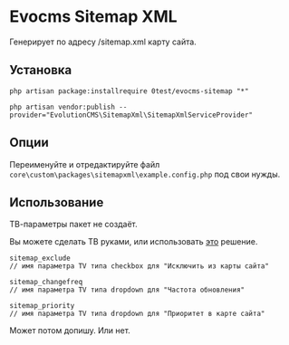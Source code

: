 # Evocms Sitemap XML

Генерирует по адресу /sitemap.xml карту сайта.

## Установка

```
php artisan package:installrequire 0test/evocms-sitemap "*"
```

```
php artisan vendor:publish --provider="EvolutionCMS\SitemapXml\SitemapXmlServiceProvider"
```
## Опции

Переименуйте и отредактируйте файл `core\custom\packages\sitemapxml\example.config.php` под свои нужды.

## Использование 
ТВ-параметры пакет не создаёт.

Вы можете сделать ТВ руками, или использовать [это](https://github.com/0test/seoTVs) решение.
```
sitemap_exclude 
// имя параметра TV типа checkbox для "Исключить из карты сайта"

sitemap_changefreq
// имя параметра TV типа dropdown для "Частота обновления"

sitemap_priority
// имя параметра TV типа dropdown для "Приоритет в карте сайта"
```
Может потом допишу. Или нет.